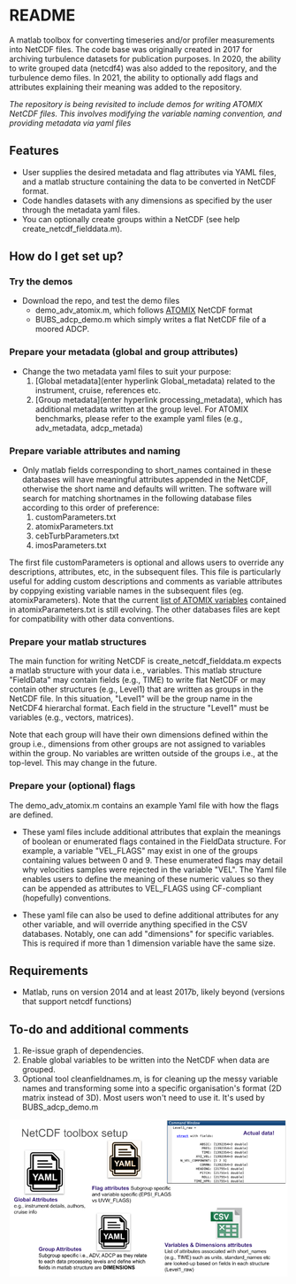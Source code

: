 # README #

A matlab toolbox for converting timeseries and/or profiler measurements into NetCDF files. The code base was originally created in 2017 for archiving turbulence datasets for publication purposes. In 2020, the ability to write grouped data (netcdf4) was also added to the repository, and the turbulence demo files. In 2021, the ability to optionally add flags and attributes explaining their meaning was added to the repository. 


*The repository is being revisited to include demos for writing ATOMIX NetCDF files. This involves modifying the variable naming convention, and providing  metadata via yaml files* 


## Features

* User supplies the desired metadata and flag attributes via YAML files,  and a matlab structure containing the data to be converted in NetCDF format.
* Code handles datasets with any dimensions as specified by the user through the metadata yaml files. 
* You can optionally create groups within a NetCDF (see help create_netcdf_fielddata.m). 




## How do I get set up? ##
### Try the demos
* Download the repo, and test the demo files
	* demo_adv_atomix.m, which follows [ATOMIX](https://wiki.uib.no/atomix/index.php/Main_Page) NetCDF format
	* BUBS_adcp_demo.m which simply writes a flat NetCDF file of a moored ADCP.

### Prepare your metadata (global and group attributes)
* Change the two metadata yaml files to suit your purpose:
	1. [Global metadata](enter hyperlink Global_metadata) related to the instrument, cruise, references etc.
	2. [Group metadata](enter hyperlink processing_metadata), which has additional metadata written at the group level. For ATOMIX benchmarks, please refer to the example yaml files (e.g., adv_metadata, adcp_metada)

### Prepare variable attributes and naming 
*  Only matlab fields corresponding to short_names contained in these databases will have meaningful attributes appended in the NetCDF, otherwise the short name and defaults will written. The software will search for matching shortnames in the following database files according to this order of preference: 
	1. customParameters.txt
	2. atomixParameters.txt 
	3. cebTurbParameters.txt
	4. imosParameters.txt 

The first file customParameters  is optional and allows users to override any  descriptions, attributes, etc, in the subsequent files. This file is particularly useful for adding custom descriptions and comments as variable attributes by coppying existing variable names in the subsequent files (eg. atomixParameters). Note that the current [list of ATOMIX variables](https://docs.google.com/spreadsheets/d/1BFtB4BlBnLJJeOCzIG5XNe-n6Nt4kkEMOTeO-yM7Iko/edit?usp=sharing) contained in atomixParameters.txt is still evolving. The other databases files are kept for compatibility with other data conventions.


### Prepare your matlab structures

The main function for writing NetCDF is create\_netcdf\_fielddata.m expects a matlab structure with your data i.e., variables. This matlab structure "FieldData" may contain fields (e.g., TIME) to write flat NetCDF or may contain other structures (e.g., Level1) that are written as groups in the NetCDF file.  In this situation, "Level1" will be the group name in the NetCDF4 hierarchal format. Each field in the structure "Level1" must be variables (e.g., vectors, matrices). 

Note that each group will have their own dimensions defined within the group i.e., dimensions from other groups are not assigned to variables within the group. No variables are written outside of the groups i.e., at the top-level. This may change in the future.


### Prepare your (optional) flags
The demo_adv_atomix.m contains an example Yaml file with how the flags are defined. 

* These yaml files include additional attributes that explain the meanings of boolean or enumerated flags contained in the FieldData structure.  For example, a variable "VEL_FLAGS" may exist in one of the groups containing values between 0 and 9. These enumerated flags may detail why velocities samples were rejected in the variable "VEL". The Yaml file enables users to define the meaning of these numeric values so they can be appended as attributes to VEL_FLAGS using CF-compliant (hopefully) conventions.

* These yaml file can also be used to define additional attributes for any other variable, and will override anything specified in the CSV databases. Notably, one can add "dimensions" for specific variables. This is required if more than 1 dimension variable have the same size.

## Requirements

* Matlab, runs on version 2014 and at least 2017b, likely  beyond (versions that support netcdf functions)


## To-do and additional comments
1. Re-issue graph of dependencies.
2. Enable global variables to be written into the NetCDF when data are grouped.
3. Optional tool cleanfieldnames.m, is for cleaning up the messy variable names and transforming some into a specific organisation's format (2D matrix instead of 3D). Most users won't need to use it. It's used by BUBS_adcp_demo.m


![Toolbox summary graph](toolbox_summary.png)
